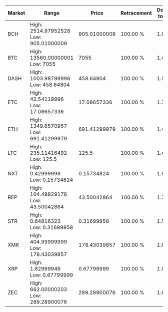 | Market | Range | Price| Retracement | Doubles to 50% |
| --- | --- | --- | --- | --- |
| BCH | High: 2514.97952528<br />Low: 905.01000009 | 905.01000009 | 100.00 % | 1.89 |
| BTC | High: 13560.00000001<br />Low: 7055 | 7055 | 100.00 % | 1.46 |
| DASH | High: 1003.98799996<br />Low: 458.64804 | 458.64804 | 100.00 % | 1.59 |
| ETC | High: 42.54119996<br />Low: 17.08657336 | 17.08657336 | 100.00 % | 1.74 |
| ETH | High: 1349.6570957<br />Low: 691.41299979 | 691.41299979 | 100.00 % | 1.48 |
| LTC | High: 235.11416492<br />Low: 125.5 | 125.5 | 100.00 % | 1.44 |
| NXT | High: 0.42999999<br />Low: 0.15734824 | 0.15734824 | 100.00 % | 1.87 |
| REP | High: 104.49829178<br />Low: 43.50042864 | 43.50042864 | 100.00 % | 1.70 |
| STR | High: 0.64816323<br />Low: 0.31699958 | 0.31699958 | 100.00 % | 1.52 |
| XMR | High: 404.99999999<br />Low: 178.43039857 | 178.43039857 | 100.00 % | 1.63 |
| XRP | High: 1.82999949<br />Low: 0.67799999 | 0.67799999 | 100.00 % | 1.85 |
| ZEC | High: 662.00000203<br />Low: 289.28900076 | 289.28900076 | 100.00 % | 1.64 |
